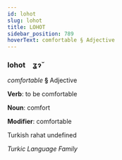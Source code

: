 ```yaml
---
id: lohot
slug: lohot
title: LOHOT
sidebar_position: 789
hoverText: comfortable § Adjective
---
```


### lohot&emsp;<span kind="abugida">ʓɂ̆</span>

*comfortable* **§** Adjective

**Verb**: to be comfortable

**Noun**: comfort

**Modifier**: comfortable

Turkish rahat undefined

*Turkic Language Family*
